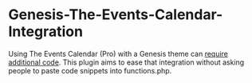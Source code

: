 # Genesis-The-Events-Calendar-Integration

Using The Events Calendar (Pro) with a Genesis theme can [require additional code](https://theeventscalendar.com/knowledgebase/genesis-theme-framework-integration/). This plugin aims to ease that integration without asking people to paste code snippets into functions.php.